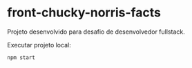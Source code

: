 # front-chucky-norris-facts

Projeto desenvolvido para desafio de desenvolvedor fullstack.

Executar projeto local:
```
npm start
```
